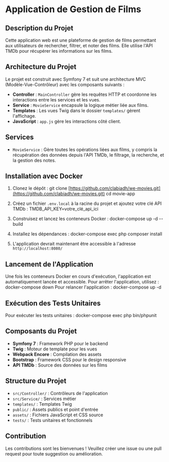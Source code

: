 # Application de Gestion de Films

## Description du Projet

Cette application web est une plateforme de gestion de films permettant aux utilisateurs de rechercher, filtrer, et noter des films. Elle utilise l'API TMDb pour récupérer les informations sur les films.

## Architecture du Projet

Le projet est construit avec Symfony 7 et suit une architecture MVC (Modèle-Vue-Contrôleur) avec les composants suivants :

- **Controller** : `MainController` gère les requêtes HTTP et coordonne les interactions entre les services et les vues.
- **Service** : `MovieService` encapsule la logique métier liée aux films.
- **Templates** : Les vues Twig dans le dossier `templates/` gèrent l'affichage.
- **JavaScript** : `app.js` gère les interactions côté client.

## Services

- `MovieService` : Gère toutes les opérations liées aux films, y compris la récupération des données depuis l'API TMDb, le filtrage, la recherche, et la gestion des notes.

## Installation avec Docker

1. Clonez le dépôt : git clone [https://github.com/clabiadh/we-movies.git](https://github.com/clabiadh/we-movies.git)
   cd movie-app
2. Créez un fichier `.env.local` à la racine du projet et ajoutez votre clé API TMDb : TMDB_API_KEY=votre_clé_api_ici
3. Construisez et lancez les conteneurs Docker : docker-compose up -d --build
4. Installez les dépendances : docker-compose exec php composer install

5. L'application devrait maintenant être accessible à l'adresse `http://localhost:8080/`

## Lancement de l'Application

Une fois les conteneurs Docker en cours d'exécution, l'application est automatiquement lancée et accessible. Pour arrêter l'application, utilisez : docker-compose down
Pour relancer l'application : docker-compose up -d

## Exécution des Tests Unitaires

Pour exécuter les tests unitaires : docker-compose exec php bin/phpunit

## Composants du Projet

- **Symfony 7** : Framework PHP pour le backend
- **Twig** : Moteur de template pour les vues
- **Webpack Encore** : Compilation des assets
- **Bootstrap** : Framework CSS pour le design responsive
- **API TMDb** : Source des données sur les films

## Structure du Projet

- `src/Controller/` : Contrôleurs de l'application
- `src/Service/` : Services métier
- `templates/` : Templates Twig
- `public/` : Assets publics et point d'entrée
- `assets/` : Fichiers JavaScript et CSS source
- `tests/` : Tests unitaires et fonctionnels

## Contribution

Les contributions sont les bienvenues ! Veuillez créer une issue ou une pull request pour toute suggestion ou amélioration.


